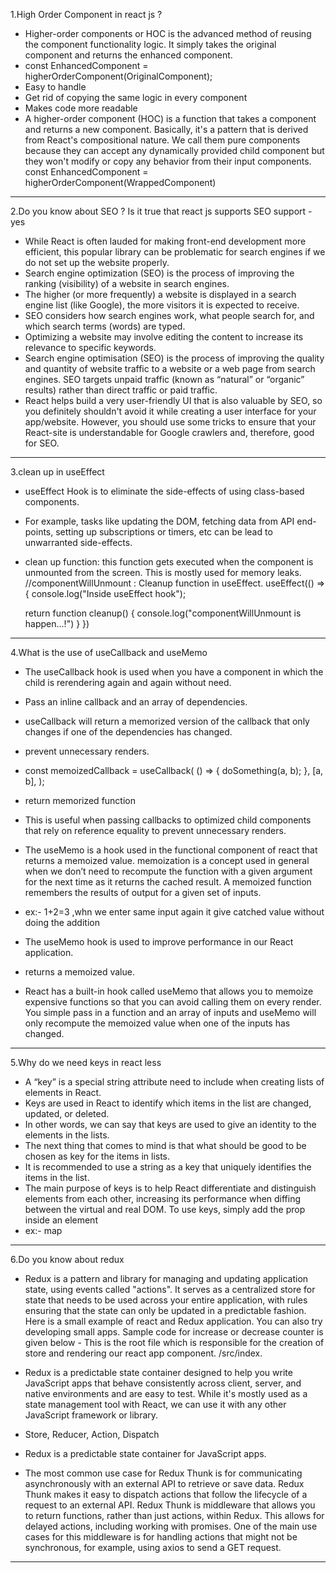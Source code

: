 1.High Order Component in react js ?

- Higher-order components or HOC is the advanced method of reusing the component functionality logic. It simply takes the original component and returns the enhanced component.
- const EnhancedComponent = higherOrderComponent(OriginalComponent);
- Easy to handle
- Get rid of copying the same logic in every component
- Makes code more readable
- A higher-order component (HOC) is a function that takes a component and returns a new component. Basically, it's a pattern that is derived from React's compositional nature. We call them pure components because they can accept any dynamically provided child component but they won't modify or copy any behavior from their input components. const EnhancedComponent = higherOrderComponent(WrappedComponent)


------------------------------------------------------------------------------------------------------------------------------------------

2.Do you know about SEO ? Is it true that react js supports SEO support - yes

- While React is often lauded for making front-end development more efficient, this popular library can be problematic for search engines if we do not set up the website properly.
- Search engine optimization (SEO) is the process of improving the ranking (visibility) of a website in search engines.
-  The higher (or more frequently) a website is displayed in a search engine list (like Google), the more visitors it is expected to receive.
- SEO considers how search engines work, what people search for, and which search terms (words) are typed. 
- Optimizing a website may involve editing the content to increase its relevance to specific keywords.
- Search engine optimisation (SEO) is the process of improving the quality and quantity of website traffic to a website or a web page from search engines. SEO targets unpaid traffic (known as “natural” or “organic” results) rather than direct traffic or paid traffic. 
- React helps build a very user-friendly UI that is also valuable by SEO, so you definitely shouldn't avoid it while creating a user interface for your app/website. However, you should use some tricks to ensure that your React-site is understandable for Google crawlers and, therefore, good for SEO.

------------------------------------------------------------------------------------------------------------------------------------------
3.clean up in useEffect

- useEffect Hook is to eliminate the side-effects of using class-based components.
- For example, tasks like updating the DOM, fetching data from API end-points, setting up subscriptions or timers, etc can be lead to unwarranted side-effects.
- clean up function: this function gets executed when the component is unmounted from the screen. This is mostly used for memory leaks. //componentWillUnmount : Cleanup function in useEffect.
 useEffect(() =>{ console.log("Inside useEffect hook");

    return function cleanup() {
        console.log("componentWillUnmount is happen...!")
    }
  })

------------------------------------------------------------------------------------------------------------------------------------------
4.What is the use of useCallback and useMemo

- The useCallback hook is used when you have a component in which the child is rerendering again and again without need.
- Pass an inline callback and an array of dependencies. 
- useCallback will return a memorized version of the callback that only changes if one of the dependencies has changed.
- prevent unnecessary renders.
- const memoizedCallback = useCallback(
 () => {
   doSomething(a, b);
 },
 [a, b],
);
- return memorized function
- This is useful when passing callbacks to optimized child components that rely on reference equality to prevent unnecessary renders.


- The useMemo is a hook used in the functional component of react that returns a memoized value.  memoization is a concept used in general when we don’t need to recompute the function with a given argument for the next time as it returns the cached result. A memoized function remembers the results of output for a given set of inputs. 
- ex:- 1+2=3 ,whn we enter same input again it give catched value without doing the addition
- The useMemo hook is used to improve performance in our React application.
- returns a memoized value.
- React has a built-in hook called useMemo that allows you to memoize expensive functions so that you can avoid calling them on every render. You simple pass in a function and an array of inputs and useMemo will only recompute the memoized value when one of the inputs has changed.

------------------------------------------------------------------------------------------------------------------------------------------
5.Why do we need keys in react less

- A “key” is a special string attribute need to include when creating lists of elements in React.
- Keys are used in React to identify which items in the list are changed, updated, or deleted.
- In other words, we can say that keys are used to give an identity to the elements in the lists.
- The next thing that comes to mind is that what should be good to be chosen as key for the items in lists.
- It is recommended to use a string as a key that uniquely identifies the items in the list. 
- The main purpose of keys is to help React differentiate and distinguish elements from each other, increasing its performance when diffing between the virtual and real DOM. To use keys, simply add the prop inside an element
- ex:- map

------------------------------------------------------------------------------------------------------------------------------------------
6.Do you know about redux

- Redux is a pattern and library for managing and updating application state, using events called "actions". It serves as a centralized store for state that needs to be used across your entire application, with rules ensuring that the state can only be updated in a predictable fashion. Here is a small example of react and Redux application. You can also try developing small apps. Sample code for increase or decrease counter is given below - This is the root file which is responsible for the creation of store and rendering our react app component. /src/index.
- Redux is a predictable state container designed to help you write JavaScript apps that behave consistently across client, server, and native environments and are easy to test. While it's mostly used as a state management tool with React, we can use it with any other JavaScript framework or library.
- Store, Reducer, Action, Dispatch
- Redux is a predictable state container for JavaScript apps.

- The most common use case for Redux Thunk is for communicating asynchronously with an external API to retrieve or save data. Redux Thunk makes it easy to dispatch actions that follow the lifecycle of a request to an external API. Redux Thunk is middleware that allows you to return functions, rather than just actions, within Redux. This allows for delayed actions, including working with promises. One of the main use cases for this middleware is for handling actions that might not be synchronous, for example, using axios to send a GET request.
----------------------------------------------------------------------------------------------------------------------------------------------
